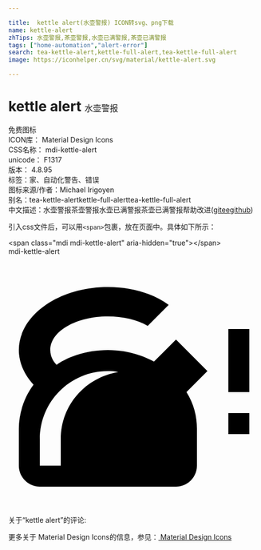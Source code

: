 ```yaml
---

title:  kettle alert(水壶警报) ICON转svg、png下载
name: kettle-alert
zhTips: 水壶警报,茶壶警报,水壶已满警报,茶壶已满警报
tags: ["home-automation","alert-error"]
search: tea-kettle-alert,kettle-full-alert,tea-kettle-full-alert
image: https://iconhelper.cn/svg/material/kettle-alert.svg

---
```


# kettle alert  <small style="font-size: 60%;font-weight: 100">水壶警报</small>


<div class="detail-page">
<p>
<span><span class="badge-success badge">免费图标</span> </span>
<br/>
<span>
ICON库：
<span class="badge-secondary badge">Material Design Icons</span> 
</span>
<br/>
<span>
CSS名称：
<span class="badge-secondary badge">mdi-kettle-alert</span> 
</span>
<br/>
<span>
unicode：
<span class="badge-secondary badge">F1317</span> 
<copy-btn content='F1317' btn-title=""></copy-btn>
<copy-btn :content='String.fromCodePoint(parseInt("F1317", 16))' btn-title="复制U"></copy-btn>
</span>
<br/>
<span>
版本：
<span class="badge-secondary badge">4.8.95</span> 
</span><br/><span>标签：<span class="badge-light badge"><router-link to="/tags/home-automation.html">家、自动化</router-link></span><span class="badge-light badge"><router-link to="/tags/alert-error.html">警告、错误</router-link></span></span>
<br/>
<span>图标来源/作者：<span class="badge-light badge">Michael Irigoyen</span></span> 
<br/>
<span>别名：<span class="badge-light badge">tea-kettle-alert</span><span class="badge-light badge">kettle-full-alert</span><span class="badge-light badge">tea-kettle-full-alert</span></span><br/><span class="zh-detail">中文描述：<span class="badge-primary badge">水壶警报</span><span class="badge-primary badge">茶壶警报</span><span class="badge-primary badge">水壶已满警报</span><span class="badge-primary badge">茶壶已满警报</span><span class="help-link"><span>帮助改进</span>(<a href="https://gitee.com/liuwave/icon-helper/edit/master/json/material/kettle-alert.json" target="_blank" rel="noopener noreferrer">gitee</a><a href="https://github.com/liuwave/icon-helper/edit/master/json/material/kettle-alert.json" target="_blank" rel="noopener noreferrer">github</a></span>)</span><br/>
</p>
</div>
<div class="alert alert-dark">
  <i class="mdi mdi-kettle-alert mdi-48px"></i>
  <i class="mdi mdi-kettle-alert mdi-36px"></i>
  <i class="mdi mdi-kettle-alert mdi-24px"></i>
  <i class="mdi mdi-kettle-alert mdi-18px"></i>
</div>
<div>
  <p>引入css文件后，可以用<code>&lt;span&gt;</code>包裹，放在页面中。具体如下所示：    
  </p>
  <div class="alert alert-primary" style="font-size: 14px">
    &lt;span class="mdi mdi-kettle-alert" aria-hidden="true"&gt;&lt;/span&gt;
    <copy-btn content='<span class="mdi mdi-kettle-alert" aria-hidden="true"></span>'></copy-btn>
  </div>
  <div class="alert alert-secondary">
    <i class="mdi mdi-kettle-alert"
    style="font-size: 24px"
    aria-hidden="true"></i> mdi-kettle-alert
    <copy-btn content="mdi-kettle-alert" btn-title="复制图标名称"></copy-btn>
  </div>
</div>
<div id="svg" class="svg-wrap">
<svg xmlns="http://www.w3.org/2000/svg" viewBox="0 0 24 24"><path d="M9.5 3C4.8 3 1 5.7 1 9C1 10.2 1.5 11.3 2.4 12.3C1.5 13.5 1 15 1 16.5V20C1 21.1 1.9 22 3 22H16C17.1 22 18 21.1 18 20V16.5C18 15.3 17.7 14.1 17 13L19 11L16 8L13.9 10.1C12.6 9.4 11.1 9 9.5 9C7.7 9 5.9 9.5 4.6 10.4C4.2 10 4 9.5 4 9C4 7.2 6.5 5.8 9.5 5.8C10.9 5.8 12.3 6.1 13.3 6.7L15.3 4.7C13.8 3.6 11.7 3 9.5 3M9.5 11C9.8 11 10.2 11 10.5 11.1C7.4 11.6 5 14.2 5 17.5V20H3V17.5C3 13.9 5.9 11 9.5 11M21 13V7H23V13H21M21 17V15H23V17H21Z" /></svg>
</div>
<detail full-name='mdi-kettle-alert'></detail>
<div>
<p>关于“kettle alert”的评论:</p>
</div>
<Vssue title="关于“kettle alert”的评论" ></Vssue>    
<div><p>更多关于 Material Design Icons的信息，参见：<a target="_blank" href="https://iconhelper.cn/material.html"> Material Design Icons</a>
</p></div>
